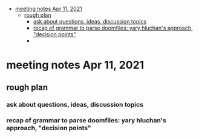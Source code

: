 - [meeting notes Apr 11, 2021](#org7b95772)
  - [rough plan](#org6e90993)
    - [ask about questions, ideas, discussion topics](#org902f098)
    - [recap of grammar to parse doomfiles: yary hluchan's approach, "decision points"](#orgb5723c1)
    - [](#orgc19707a)


<a id="org7b95772"></a>

# meeting notes Apr 11, 2021


<a id="org6e90993"></a>

## rough plan


<a id="org902f098"></a>

### ask about questions, ideas, discussion topics


<a id="orgb5723c1"></a>

### recap of grammar to parse doomfiles: yary hluchan's approach, "decision points"


<a id="orgc19707a"></a>

###

